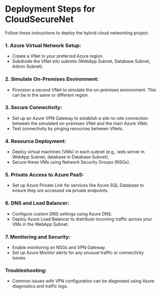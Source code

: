 # Deployment Steps for CloudSecureNet

Follow these instructions to deploy the hybrid cloud networking project.

### 1. Azure Virtual Network Setup:
- Create a VNet in your preferred Azure region.
- Subdivide the VNet into subnets (WebApp Subnet, Database Subnet, Admin Subnet).

### 2. Simulate On-Premises Environment:
- Provision a second VNet to simulate the on-premises environment. This can be in the same or different region.

### 3. Secure Connectivity:
- Set up an Azure VPN Gateway to establish a site-to-site connection between the simulated on-premises VNet and the main Azure VNet.
- Test connectivity by pinging resources between VNets.

### 4. Resource Deployment:
- Deploy virtual machines (VMs) in each subnet (e.g., web server in WebApp Subnet, database in Database Subnet).
- Secure these VMs using Network Security Groups (NSGs).

### 5. Private Access to Azure PaaS:
- Set up Azure Private Link for services like Azure SQL Database to ensure they are accessed via private endpoints.

### 6. DNS and Load Balancer:
- Configure custom DNS settings using Azure DNS.
- Deploy Azure Load Balancer to distribute incoming traffic across your VMs in the WebApp Subnet.

### 7. Monitoring and Security:
- Enable monitoring on NSGs and VPN Gateway.
- Set up Azure Monitor alerts for any unusual traffic or connectivity issues.

### Troubleshooting:
- Common issues with VPN configuration can be diagnosed using Azure diagnostics and traffic logs.
